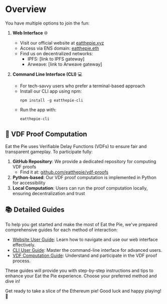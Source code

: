 # Overview

You have multiple options to join the fun:

1. **Web Interface** 🌐

   - Visit our official website at [eatthepie.xyz](https://eatthepie.xyz)
   - Access via ENS domain: [eatthepie.eth](https://eatthepie.eth.limo)
   - Find us on decentralized networks:
     - IPFS: [link to IPFS gateway]
     - Arweave: [link to Arweave gateway]

2. **Command Line Interface (CLI)** 💻
   - For tech-savvy users who prefer a terminal-based approach
   - Install our CLI app using npm:
     ```
     npm install -g eatthepie-cli
     ```
   - Run the app with:
     ```
     eatthepie-cli
     ```

## 🧮 VDF Proof Computation

Eat the Pie uses Verifiable Delay Functions (VDFs) to ensure fair and transparent gameplay. To participate fully:

1. **GitHub Repository**: We provide a dedicated repository for computing VDF proofs
   - Find it at: [github.com/eatthepie/vdf-proofs](https://github.com/eatthepie/vdf-proofs)
2. **Python-based**: Our VDF proof computation is implemented in Python for accessibility
3. **Local Computation**: Users can run the proof computation locally, ensuring decentralization and trust

## 📚 Detailed Guides

To help you get started and make the most of Eat the Pie, we've prepared comprehensive guides for each method of interaction:

- [Website User Guide](./website-guide.md): Learn how to navigate and use our web interface effectively.
- [CLI User Guide](./cli-guide.md): Master the command-line interface for advanced users.
- [VDF Computation Guide](./vdf-guide.md): Understand and participate in the VDF proof process.

These guides will provide you with step-by-step instructions and tips to enhance your Eat the Pie experience. Choose your preferred method and dive in!

Get ready to take a slice of the Ethereum pie! Good luck and happy playing! 🥧
